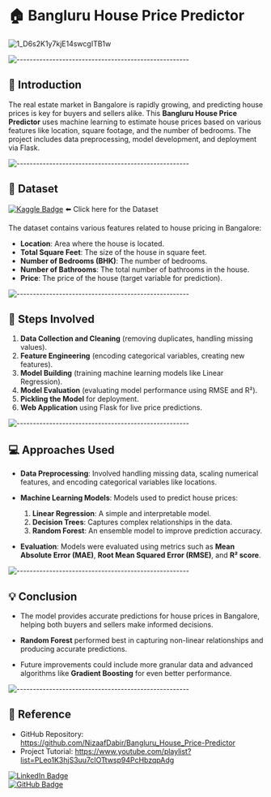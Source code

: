 # 🏠 Bangluru House Price Predictor
![1_D6s2K1y7kjE14swcgITB1w](https://github.com/user-attachments/assets/f67be298-9c54-4e1e-9c8c-8ded40e05cdc)

![-----------------------------------------------------](https://raw.githubusercontent.com/andreasbm/readme/master/assets/lines/rainbow.png)

## 📄 Introduction

The real estate market in Bangalore is rapidly growing, and predicting house prices is key for buyers and sellers alike. This **Bangluru House Price Predictor** uses machine learning to estimate house prices based on various features like location, square footage, and the number of bedrooms. The project includes data preprocessing, model development, and deployment via Flask.

![-----------------------------------------------------](https://raw.githubusercontent.com/andreasbm/readme/master/assets/lines/rainbow.png)

## 📄 Dataset

[![Kaggle Badge](https://img.shields.io/badge/Kaggle-20BEFF?style=for-the-badge&logo=Kaggle&logoColor=white)](https://your-dataset-link.com)  ⬅️ Click here for the Dataset

The dataset contains various features related to house pricing in Bangalore:

- **Location**: Area where the house is located.
- **Total Square Feet**: The size of the house in square feet.
- **Number of Bedrooms (BHK)**: The number of bedrooms.
- **Number of Bathrooms**: The total number of bathrooms in the house.
- **Price**: The price of the house (target variable for prediction).

![-----------------------------------------------------](https://raw.githubusercontent.com/andreasbm/readme/master/assets/lines/rainbow.png)

## 📑 Steps Involved

1. **Data Collection and Cleaning** (removing duplicates, handling missing values).
2. **Feature Engineering** (encoding categorical variables, creating new features).
3. **Model Building** (training machine learning models like Linear Regression).
4. **Model Evaluation** (evaluating model performance using RMSE and R²).
5. **Pickling the Model** for deployment.
6. **Web Application** using Flask for live price predictions.

![-----------------------------------------------------](https://raw.githubusercontent.com/andreasbm/readme/master/assets/lines/rainbow.png)

## 💻 Approaches Used

- **Data Preprocessing**: Involved handling missing data, scaling numerical features, and encoding categorical variables like locations.
  
- **Machine Learning Models**: Models used to predict house prices:
  1. **Linear Regression**: A simple and interpretable model.
  2. **Decision Trees**: Captures complex relationships in the data.
  3. **Random Forest**: An ensemble model to improve prediction accuracy.
  
- **Evaluation**: Models were evaluated using metrics such as **Mean Absolute Error (MAE)**, **Root Mean Squared Error (RMSE)**, and **R² score**.

![-----------------------------------------------------](https://raw.githubusercontent.com/andreasbm/readme/master/assets/lines/rainbow.png)

## :bulb: Conclusion

- The model provides accurate predictions for house prices in Bangalore, helping both buyers and sellers make informed decisions.
- **Random Forest** performed best in capturing non-linear relationships and producing accurate predictions.
  
- Future improvements could include more granular data and advanced algorithms like **Gradient Boosting** for even better performance.

![-----------------------------------------------------](https://raw.githubusercontent.com/andreasbm/readme/master/assets/lines/rainbow.png)

## 🔗 Reference

- GitHub Repository: https://github.com/NizaafDabir/Bangluru_House_Price-Predictor
- Project Tutorial: https://www.youtube.com/playlist?list=PLeo1K3hjS3uu7clOTtwsp94PcHbzqpAdg

[![LinkedIn Badge](https://img.shields.io/badge/LinkedIn-0077B5?style=for-the-badge&logo=linkedin&logoColor=white)](https://www.linkedin.com/in/your-profile/)  
[![GitHub Badge](https://img.shields.io/badge/GitHub-100000?style=for-the-badge&logo=github&logoColor=white)](https://github.com/your-username)
